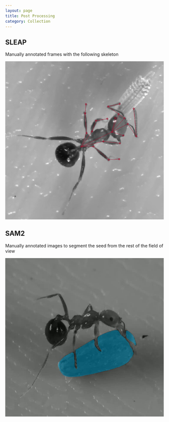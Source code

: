 ```yaml
---
layout: page
title: Post Processing
category: Collection
---
```


## SLEAP
Manually annotated frames with the following skeleton

![Annotated frame in SLEAP](/assets/img/sleap_label-24-08-09_1326-cam3-session4.png)


## SAM2
Manually annotated images to segment the seed from the rest of the field of view

![Masked video frame using SAM2](/assets/img/seed_mask_24-09-05_1616-cam1-session29.png)
